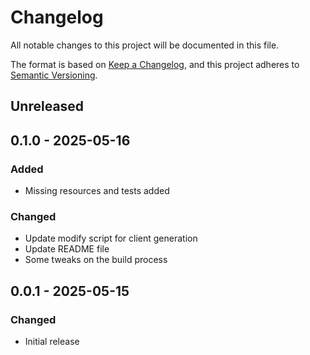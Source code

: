 # Changelog

All notable changes to this project will be documented in this file.

The format is based on [Keep a Changelog](https://keepachangelog.com/en/1.0.0/),
and this project adheres to [Semantic Versioning](https://semver.org/spec/v2.0.0.html).

## Unreleased

## 0.1.0 - 2025-05-16

### Added

* Missing resources and tests added

### Changed

* Update modify script for client generation
* Update README file
* Some tweaks on the build process

## 0.0.1 - 2025-05-15

### Changed

- Initial release
